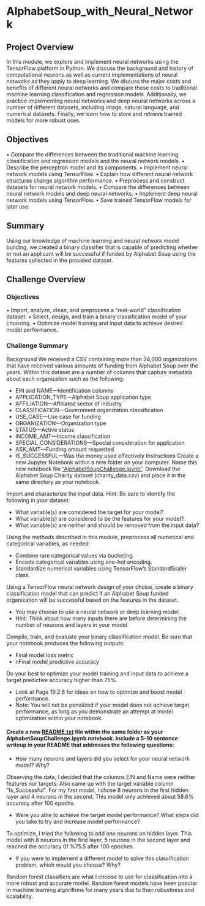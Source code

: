 # AlphabetSoup_with_Neural_Network
## Project Overview
In this module, we explore and implement neural networks using the TensorFlow platform in Python. We discuss the background and history of computational neurons as well as current implementations of neural networks as they apply to deep learning. We discuss the major costs and benefits of different neural networks and compare these costs to traditional machine learning classification and regression models. Additionally, we practice implementing neural networks and deep neural networks across a number of different datasets, including image, natural language, and numerical datasets. Finally, we learn how to store and retrieve trained models for more robust uses.
## Objectives
•	Compare the differences between the traditional machine learning classification and regression models and the neural network models.
•	Describe the perceptron model and its components.
•	Implement neural network models using TensorFlow.
•	Explain how different neural network structures change algorithm performance.
•	Preprocess and construct datasets for neural network models.
•	Compare the differences between neural network models and deep neural networks.
•	Implement deep neural network models using TensorFlow.
•	Save trained TensorFlow models for later use.
## Summary
Using our knowledge of machine learning and neural network model building, we created a binary classifier that is capable of predicting whether or not an applicant will be successful if funded by Alphabet Soup using the features collected in the provided dataset.
## Challenge Overview
### Objectives
•	Import, analyze, clean, and preprocess a “real-world” classification dataset.
•	Select, design, and train a binary classification model of your choosing.
•	Optimize model training and input data to achieve desired model performance.
### Challenge Summary
Background
We received a CSV containing more than 34,000 organizations that have received various amounts of funding from Alphabet Soup over the years. Within this dataset are a number of columns that capture metadata about each organization such as the following:
+ EIN and NAME—Identification columns
+ APPLICATION_TYPE—Alphabet Soup application type
+ AFFILIATION—Affiliated sector of industry
+ CLASSIFICATION—Government organization classification
+ USE_CASE—Use case for funding
+ ORGANIZATION—Organization type
+ STATUS—Active status
+ INCOME_AMT—Income classification
+ SPECIAL_CONSIDERATIONS—Special consideration for application
+ ASK_AMT—Funding amount requested
+ IS_SUCCESSFUL—Was the money used effectively
Instructions Create a new Jupyter Notebook within a new folder on your computer. Name this new notebook file [“AlphabetSoupChallenge.ipynb”](https://github.com/hbostanchi/Neural_Network/blob/master/challenge/AlphabetSoupChallenge.ipynb).
Download the Alphabet Soup Charity dataset (charity_data.csv) and place it in the same directory as your notebook.

Import and characterize the input data. Hint: Be sure to identify the following in your dataset:
+ What variable(s) are considered the target for your model?
+ What variable(s) are considered to be the features for your model?
+ What variable(s) are neither and should be removed from the input data?

Using the methods described in this module, preprocess all numerical and categorical variables, as needed:
+ Combine rare categorical values via bucketing.
+ Encode categorical variables using one-hot encoding.
+ Standardize numerical variables using TensorFlow’s StandardScaler class.

Using a TensorFlow neural network design of your choice, create a binary classification model that can predict if an Alphabet Soup funded organization will be successful based on the features in the dataset.
+ You may choose to use a neural network or deep learning model.
+ Hint: Think about how many inputs there are before determining the number of neurons and layers in your model.

Compile, train, and evaluate your binary classification model. Be sure that your notebook produces the following outputs:
+ Final model loss metric
+ nFinal model predictive accuracy

Do your best to optimize your model training and input data to achieve a target predictive accuracy higher than 75%.
+ Look at Page 19.2.6 for ideas on how to optimize and boost model performance.
+ Note: You will not be penalized if your model does not achieve target performance, as long as you demonstrate an attempt at model optimization within your notebook.

#### Create a new [README.txt](https://github.com/hbostanchi/Neural_Network/blob/master/README.md) file within the same folder as your AlphabetSoupChallenge.ipynb notebook. Include a 5–10 sentence writeup in your README that addresses the following questions:

+ How many neurons and layers did you select for your neural network model? Why?

Observing the data, I decided that the columns EIN and Name were neither features nor targets. 
Also came up with the target variable column "Is_Successful".
For my first model, I chose 8 neurons in the first hidden layer and 4 neurons in the second. This model only achieved about 58.6% accuracy after 100 epochs.
+ Were you able to achieve the target model performance? What steps did you take to try and increase model performance? 

To optimize, I tried the following to add one neurons  on hidden layer. This model with 8 neurons in the first layer, 5 neurons in the second layer and reached the accuracy 0f %75.5 after 100 epoches.

+ If you were to implement a different model to solve this classification problem, which would you choose? Why?

Random forest classifiers are what I choose to use for classification into a more robust and accurate model. 
Random forest models have been popular in machine learning algorithms for many years due to their robustness and scalability. 



